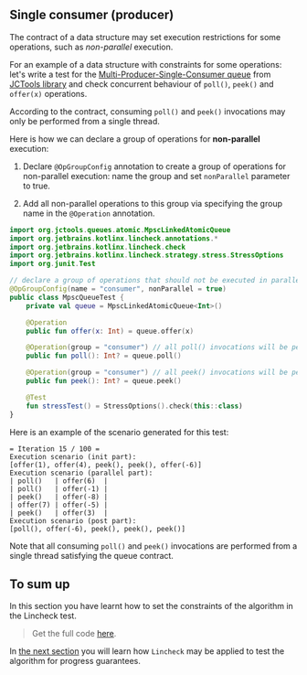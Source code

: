 ## Single consumer (producer)

The contract of a data structure may set execution restrictions for some operations, such as _non-parallel_ execution.

For an example of a data structure with constraints for some operations: let's write a test for the [Multi-Producer-Single-Consumer queue](https://github.com/JCTools/JCTools/blob/66e6cbc9b88e1440a597c803b7df9bd1d60219f6/jctools-core/src/main/java/org/jctools/queues/atomic/MpscLinkedAtomicQueue.java) from [JCTools library](https://github.com/JCTools/JCTools) 
and check concurrent behaviour of `poll()`, `peek()` and `offer(x)` operations.

According to the contract, consuming `poll()` and `peek()` invocations may only be performed from a single thread. 

Here is how we can declare a group of operations for **non-parallel** execution:

1. Declare `@OpGroupConfig` annotation to create a group of operations for non-parallel execution:
name the group and set `nonParallel` parameter to true.
   
2. Add all non-parallel operations to this group via specifying the group name in the `@Operation` 
annotation.

```kotlin
import org.jctools.queues.atomic.MpscLinkedAtomicQueue
import org.jetbrains.kotlinx.lincheck.annotations.*
import org.jetbrains.kotlinx.lincheck.check
import org.jetbrains.kotlinx.lincheck.strategy.stress.StressOptions
import org.junit.Test

// declare a group of operations that should not be executed in parallel
@OpGroupConfig(name = "consumer", nonParallel = true)
public class MpscQueueTest {
    private val queue = MpscLinkedAtomicQueue<Int>()

    @Operation
    public fun offer(x: Int) = queue.offer(x)

    @Operation(group = "consumer") // all poll() invocations will be performed from the single thread
    public fun poll(): Int? = queue.poll()

    @Operation(group = "consumer") // all peek() invocations will be performed from the single thread
    public fun peek(): Int? = queue.peek()

    @Test
    fun stressTest() = StressOptions().check(this::class)
}
```

Here is an example of the scenario generated for this test:

```text
= Iteration 15 / 100 =
Execution scenario (init part):
[offer(1), offer(4), peek(), peek(), offer(-6)]
Execution scenario (parallel part):
| poll()   | offer(6)  |
| poll()   | offer(-1) |
| peek()   | offer(-8) |
| offer(7) | offer(-5) |
| peek()   | offer(3)  |
Execution scenario (post part):
[poll(), offer(-6), peek(), peek(), peek()]

```

Note that all consuming `poll()` and `peek()` invocations are performed from a single thread 
satisfying the queue contract.

## To sum up

In this section you have learnt how to set the constraints of the algorithm in the Lincheck test.

> Get the full code [here](../src/jvm/test/org/jetbrains/kotlinx/lincheck/test/guide/MpscQueueTest.kt).

In [the next section](progress-guarantees.md) you will learn how `Lincheck` may be applied to test the algorithm
for progress guarantees.